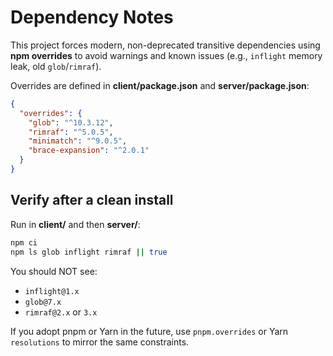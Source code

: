 # Dependency Notes

This project forces modern, non-deprecated transitive dependencies using **npm overrides** to avoid warnings and known issues (e.g., `inflight` memory leak, old `glob`/`rimraf`).

Overrides are defined in **client/package.json** and **server/package.json**:
```json
{
  "overrides": {
    "glob": "^10.3.12",
    "rimraf": "^5.0.5",
    "minimatch": "^9.0.5",
    "brace-expansion": "^2.0.1"
  }
}
```

## Verify after a clean install

Run in **client/** and then **server/**:
```bash
npm ci
npm ls glob inflight rimraf || true
```

You should NOT see:
- `inflight@1.x`
- `glob@7.x`
- `rimraf@2.x` or `3.x`

If you adopt pnpm or Yarn in the future, use `pnpm.overrides` or Yarn `resolutions` to mirror the same constraints.
